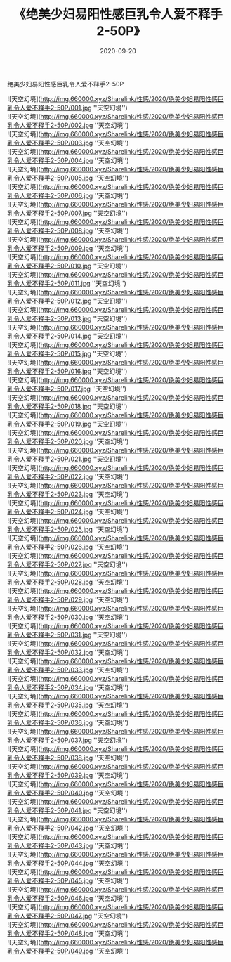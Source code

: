 ﻿---
layout: post
title:  《绝美少妇易阳性感巨乳令人爱不释手2-50P》
date:   2020-09-20
img: http://img.660000.xyz/Sharelink/性感/2020/绝美少妇易阳性感巨乳令人爱不释手2-50P/000.jpg
categories: [美女, 性感, 泳衣]
---

绝美少妇易阳性感巨乳令人爱不释手2-50P



![天空幻境](http://img.660000.xyz/Sharelink/性感/2020/绝美少妇易阳性感巨乳令人爱不释手2-50P/001.jpg ''天空幻境'') <br>
![天空幻境](http://img.660000.xyz/Sharelink/性感/2020/绝美少妇易阳性感巨乳令人爱不释手2-50P/002.jpg ''天空幻境'') <br>
![天空幻境](http://img.660000.xyz/Sharelink/性感/2020/绝美少妇易阳性感巨乳令人爱不释手2-50P/003.jpg ''天空幻境'') <br>
![天空幻境](http://img.660000.xyz/Sharelink/性感/2020/绝美少妇易阳性感巨乳令人爱不释手2-50P/004.jpg ''天空幻境'') <br>
![天空幻境](http://img.660000.xyz/Sharelink/性感/2020/绝美少妇易阳性感巨乳令人爱不释手2-50P/005.jpg ''天空幻境'') <br>
![天空幻境](http://img.660000.xyz/Sharelink/性感/2020/绝美少妇易阳性感巨乳令人爱不释手2-50P/006.jpg ''天空幻境'') <br>
![天空幻境](http://img.660000.xyz/Sharelink/性感/2020/绝美少妇易阳性感巨乳令人爱不释手2-50P/007.jpg ''天空幻境'') <br>
![天空幻境](http://img.660000.xyz/Sharelink/性感/2020/绝美少妇易阳性感巨乳令人爱不释手2-50P/008.jpg ''天空幻境'') <br>
![天空幻境](http://img.660000.xyz/Sharelink/性感/2020/绝美少妇易阳性感巨乳令人爱不释手2-50P/009.jpg ''天空幻境'') <br>
![天空幻境](http://img.660000.xyz/Sharelink/性感/2020/绝美少妇易阳性感巨乳令人爱不释手2-50P/010.jpg ''天空幻境'') <br>
![天空幻境](http://img.660000.xyz/Sharelink/性感/2020/绝美少妇易阳性感巨乳令人爱不释手2-50P/011.jpg ''天空幻境'') <br>
![天空幻境](http://img.660000.xyz/Sharelink/性感/2020/绝美少妇易阳性感巨乳令人爱不释手2-50P/012.jpg ''天空幻境'') <br>
![天空幻境](http://img.660000.xyz/Sharelink/性感/2020/绝美少妇易阳性感巨乳令人爱不释手2-50P/013.jpg ''天空幻境'') <br>
![天空幻境](http://img.660000.xyz/Sharelink/性感/2020/绝美少妇易阳性感巨乳令人爱不释手2-50P/014.jpg ''天空幻境'') <br>
![天空幻境](http://img.660000.xyz/Sharelink/性感/2020/绝美少妇易阳性感巨乳令人爱不释手2-50P/015.jpg ''天空幻境'') <br>
![天空幻境](http://img.660000.xyz/Sharelink/性感/2020/绝美少妇易阳性感巨乳令人爱不释手2-50P/016.jpg ''天空幻境'') <br>
![天空幻境](http://img.660000.xyz/Sharelink/性感/2020/绝美少妇易阳性感巨乳令人爱不释手2-50P/017.jpg ''天空幻境'') <br>
![天空幻境](http://img.660000.xyz/Sharelink/性感/2020/绝美少妇易阳性感巨乳令人爱不释手2-50P/018.jpg ''天空幻境'') <br>
![天空幻境](http://img.660000.xyz/Sharelink/性感/2020/绝美少妇易阳性感巨乳令人爱不释手2-50P/019.jpg ''天空幻境'') <br>
![天空幻境](http://img.660000.xyz/Sharelink/性感/2020/绝美少妇易阳性感巨乳令人爱不释手2-50P/020.jpg ''天空幻境'') <br>
![天空幻境](http://img.660000.xyz/Sharelink/性感/2020/绝美少妇易阳性感巨乳令人爱不释手2-50P/021.jpg ''天空幻境'') <br>
![天空幻境](http://img.660000.xyz/Sharelink/性感/2020/绝美少妇易阳性感巨乳令人爱不释手2-50P/022.jpg ''天空幻境'') <br>
![天空幻境](http://img.660000.xyz/Sharelink/性感/2020/绝美少妇易阳性感巨乳令人爱不释手2-50P/023.jpg ''天空幻境'') <br>
![天空幻境](http://img.660000.xyz/Sharelink/性感/2020/绝美少妇易阳性感巨乳令人爱不释手2-50P/024.jpg ''天空幻境'') <br>
![天空幻境](http://img.660000.xyz/Sharelink/性感/2020/绝美少妇易阳性感巨乳令人爱不释手2-50P/025.jpg ''天空幻境'') <br>
![天空幻境](http://img.660000.xyz/Sharelink/性感/2020/绝美少妇易阳性感巨乳令人爱不释手2-50P/026.jpg ''天空幻境'') <br>
![天空幻境](http://img.660000.xyz/Sharelink/性感/2020/绝美少妇易阳性感巨乳令人爱不释手2-50P/027.jpg ''天空幻境'') <br>
![天空幻境](http://img.660000.xyz/Sharelink/性感/2020/绝美少妇易阳性感巨乳令人爱不释手2-50P/028.jpg ''天空幻境'') <br>
![天空幻境](http://img.660000.xyz/Sharelink/性感/2020/绝美少妇易阳性感巨乳令人爱不释手2-50P/029.jpg ''天空幻境'') <br>
![天空幻境](http://img.660000.xyz/Sharelink/性感/2020/绝美少妇易阳性感巨乳令人爱不释手2-50P/030.jpg ''天空幻境'') <br>
![天空幻境](http://img.660000.xyz/Sharelink/性感/2020/绝美少妇易阳性感巨乳令人爱不释手2-50P/031.jpg ''天空幻境'') <br>
![天空幻境](http://img.660000.xyz/Sharelink/性感/2020/绝美少妇易阳性感巨乳令人爱不释手2-50P/032.jpg ''天空幻境'') <br>
![天空幻境](http://img.660000.xyz/Sharelink/性感/2020/绝美少妇易阳性感巨乳令人爱不释手2-50P/033.jpg ''天空幻境'') <br>
![天空幻境](http://img.660000.xyz/Sharelink/性感/2020/绝美少妇易阳性感巨乳令人爱不释手2-50P/034.jpg ''天空幻境'') <br>
![天空幻境](http://img.660000.xyz/Sharelink/性感/2020/绝美少妇易阳性感巨乳令人爱不释手2-50P/035.jpg ''天空幻境'') <br>
![天空幻境](http://img.660000.xyz/Sharelink/性感/2020/绝美少妇易阳性感巨乳令人爱不释手2-50P/036.jpg ''天空幻境'') <br>
![天空幻境](http://img.660000.xyz/Sharelink/性感/2020/绝美少妇易阳性感巨乳令人爱不释手2-50P/037.jpg ''天空幻境'') <br>
![天空幻境](http://img.660000.xyz/Sharelink/性感/2020/绝美少妇易阳性感巨乳令人爱不释手2-50P/038.jpg ''天空幻境'') <br>
![天空幻境](http://img.660000.xyz/Sharelink/性感/2020/绝美少妇易阳性感巨乳令人爱不释手2-50P/039.jpg ''天空幻境'') <br>
![天空幻境](http://img.660000.xyz/Sharelink/性感/2020/绝美少妇易阳性感巨乳令人爱不释手2-50P/040.jpg ''天空幻境'') <br>
![天空幻境](http://img.660000.xyz/Sharelink/性感/2020/绝美少妇易阳性感巨乳令人爱不释手2-50P/041.jpg ''天空幻境'') <br>
![天空幻境](http://img.660000.xyz/Sharelink/性感/2020/绝美少妇易阳性感巨乳令人爱不释手2-50P/042.jpg ''天空幻境'') <br>
![天空幻境](http://img.660000.xyz/Sharelink/性感/2020/绝美少妇易阳性感巨乳令人爱不释手2-50P/043.jpg ''天空幻境'') <br>
![天空幻境](http://img.660000.xyz/Sharelink/性感/2020/绝美少妇易阳性感巨乳令人爱不释手2-50P/044.jpg ''天空幻境'') <br>
![天空幻境](http://img.660000.xyz/Sharelink/性感/2020/绝美少妇易阳性感巨乳令人爱不释手2-50P/045.jpg ''天空幻境'') <br>
![天空幻境](http://img.660000.xyz/Sharelink/性感/2020/绝美少妇易阳性感巨乳令人爱不释手2-50P/046.jpg ''天空幻境'') <br>
![天空幻境](http://img.660000.xyz/Sharelink/性感/2020/绝美少妇易阳性感巨乳令人爱不释手2-50P/047.jpg ''天空幻境'') <br>
![天空幻境](http://img.660000.xyz/Sharelink/性感/2020/绝美少妇易阳性感巨乳令人爱不释手2-50P/048.jpg ''天空幻境'') <br>
![天空幻境](http://img.660000.xyz/Sharelink/性感/2020/绝美少妇易阳性感巨乳令人爱不释手2-50P/049.jpg ''天空幻境'') <br>